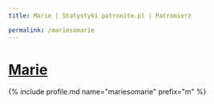 ```yaml
---
title: Marie | Statystyki patronite.pl | Patromierz

permalink: /mariesomarie
---
```


# [Marie](https://patronite.pl/mariesomarie)

{% include profile.md name="mariesomarie" prefix="m" %}
